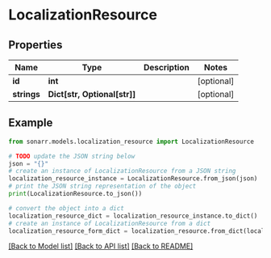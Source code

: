 # LocalizationResource


## Properties

Name | Type | Description | Notes
------------ | ------------- | ------------- | -------------
**id** | **int** |  | [optional] 
**strings** | **Dict[str, Optional[str]]** |  | [optional] 

## Example

```python
from sonarr.models.localization_resource import LocalizationResource

# TODO update the JSON string below
json = "{}"
# create an instance of LocalizationResource from a JSON string
localization_resource_instance = LocalizationResource.from_json(json)
# print the JSON string representation of the object
print(LocalizationResource.to_json())

# convert the object into a dict
localization_resource_dict = localization_resource_instance.to_dict()
# create an instance of LocalizationResource from a dict
localization_resource_form_dict = localization_resource.from_dict(localization_resource_dict)
```
[[Back to Model list]](../README.md#documentation-for-models) [[Back to API list]](../README.md#documentation-for-api-endpoints) [[Back to README]](../README.md)


